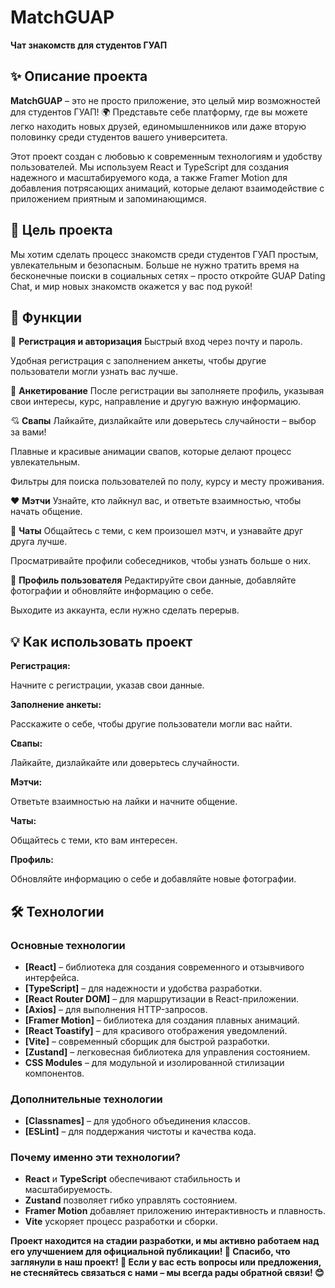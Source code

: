 # **MatchGUAP**
**Чат знакомств для студентов ГУАП**

## **✨ Описание проекта**
**MatchGUAP** – это не просто приложение, это целый мир возможностей для студентов ГУАП! 🌍
Представьте себе платформу, где вы можете легко находить новых друзей, единомышленников или даже вторую половинку среди студентов вашего университета.

Этот проект создан с любовью к современным технологиям и удобству пользователей.
Мы используем React и TypeScript для создания надежного и масштабируемого кода, а также Framer Motion для добавления потрясающих анимаций, которые делают взаимодействие с приложением приятным и запоминающимся.

## **🎯 Цель проекта**
Мы хотим сделать процесс знакомств среди студентов ГУАП простым, увлекательным и безопасным.
Больше не нужно тратить время на бесконечные поиски в социальных сетях – просто откройте GUAP Dating Chat, и мир новых знакомств окажется у вас под рукой!

## **🌟 Функции**
🚪 **Регистрация и авторизация**
Быстрый вход через почту и пароль.

Удобная регистрация с заполнением анкеты, чтобы другие пользователи могли узнать вас лучше.

📝 **Анкетирование**
После регистрации вы заполняете профиль, указывая свои интересы, курс, направление и другую важную информацию.

💘 **Свапы**
Лайкайте, дизлайкайте или доверьтесь случайности – выбор за вами!

Плавные и красивые анимации свапов, которые делают процесс увлекательным.

Фильтры для поиска пользователей по полу, курсу и месту проживания.

❤️ **Мэтчи**
Узнайте, кто лайкнул вас, и ответьте взаимностью, чтобы начать общение.

💬 **Чаты**
Общайтесь с теми, с кем произошел мэтч, и узнавайте друг друга лучше.

Просматривайте профили собеседников, чтобы узнать больше о них.

👤 **Профиль пользователя**
Редактируйте свои данные, добавляйте фотографии и обновляйте информацию о себе.

Выходите из аккаунта, если нужно сделать перерыв.

## 💡 **Как использовать проект**
**Регистрация:**

Начните с регистрации, указав свои данные.

**Заполнение анкеты:**

Расскажите о себе, чтобы другие пользователи могли вас найти.

**Свапы:**

Лайкайте, дизлайкайте или доверьтесь случайности.

**Мэтчи:**

Ответьте взаимностью на лайки и начните общение.

**Чаты:**

Общайтесь с теми, кто вам интересен.

**Профиль:**

Обновляйте информацию о себе и добавляйте новые фотографии.

## 🛠 **Технологии**

### **Основные технологии**
- **[React]** – библиотека для создания современного и отзывчивого интерфейса.
- **[TypeScript]** – для надежности и удобства разработки.
- **[React Router DOM]** – для маршрутизации в React-приложении.
- **[Axios]** – для выполнения HTTP-запросов.
- **[Framer Motion]** – библиотека для создания плавных анимаций.
- **[React Toastify]** – для красивого отображения уведомлений.
- **[Vite]** – современный сборщик для быстрой разработки.
- **[Zustand]** – легковесная библиотека для управления состоянием.
- **CSS Modules** – для модульной и изолированной стилизации компонентов.

### **Дополнительные технологии**
- **[Classnames]** – для удобного объединения классов.
- **[ESLint]** – для поддержания чистоты и качества кода.

### **Почему именно эти технологии?**
- **React** и **TypeScript** обеспечивают стабильность и масштабируемость.
- **Zustand** позволяет гибко управлять состоянием.
- **Framer Motion** добавляет приложению интерактивность и плавность.
- **Vite** ускоряет процесс разработки и сборки.

**Проект находится на стадии разработки, и мы активно работаем над его улучшением для официальной публикации! 🚀
Спасибо, что заглянули в наш проект! 🌟
Если у вас есть вопросы или предложения, не стесняйтесь связаться с нами – мы всегда рады обратной связи! 😊**
